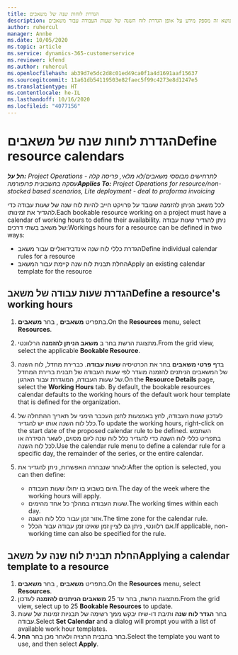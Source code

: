 ```yaml
---
title: הגדרת לוחות שנה של משאבים
description: נושא זה מספק מידע על אופן הגדרת לוח השנה של שעות העבודה עבור משאבים Project Operations.
author: ruhercul
manager: Annbe
ms.date: 10/05/2020
ms.topic: article
ms.service: dynamics-365-customerservice
ms.reviewer: kfend
ms.author: ruhercul
ms.openlocfilehash: ab39d7e5dc2d8c01ed49ca0f1a4d1691aaf15637
ms.sourcegitcommit: 11a61db54119503e82faec5f99c4273e8d1247e5
ms.translationtype: HT
ms.contentlocale: he-IL
ms.lasthandoff: 10/16/2020
ms.locfileid: "4077156"
---
```

# <a name="define-resource-calendars"></a><span data-ttu-id="c322f-103">הגדרת לוחות שנה של משאבים</span><span class="sxs-lookup"><span data-stu-id="c322f-103">Define resource calendars</span></span>

<span data-ttu-id="c322f-104">_**חל על:** Project Operations לתרחישים מבוססי משאבים/לא מלאי, פריסה קלה - עסקה בחשבונית פרופורמה_</span><span class="sxs-lookup"><span data-stu-id="c322f-104">_**Applies To:** Project Operations for resource/non-stocked based scenarios, Lite deployment - deal to proforma invoicing_</span></span>

<span data-ttu-id="c322f-105">לכל משאב הניתן להזמנה שעובד על פרויקט חייב להיות לוח שנה של שעות עבודה כדי להגדיר את זמינותו.</span><span class="sxs-lookup"><span data-stu-id="c322f-105">Each bookable resource working on a project must have a calendar of working hours to define their availability.</span></span> <span data-ttu-id="c322f-106">ניתן להגדיר שעות עבודה של משאב בשתי דרכים:</span><span class="sxs-lookup"><span data-stu-id="c322f-106">Workings hours for a resource can be defined in two ways:</span></span> 

   - <span data-ttu-id="c322f-107">הגדרת כללי לוח שנה אינדבידואליים עבור משאב</span><span class="sxs-lookup"><span data-stu-id="c322f-107">Define individual calendar rules for a resource</span></span>
   - <span data-ttu-id="c322f-108">החלת תבנית לוח שנה קיימת עבור המשאב</span><span class="sxs-lookup"><span data-stu-id="c322f-108">Apply an existing calendar template for the resource</span></span>

## <a name="define-a-resources-working-hours"></a><span data-ttu-id="c322f-109">הגדרת שעות עבודה של משאב</span><span class="sxs-lookup"><span data-stu-id="c322f-109">Define a resource's working hours</span></span>

1. <span data-ttu-id="c322f-110">בתפריט **משאבים** , בחר **משאבים**.</span><span class="sxs-lookup"><span data-stu-id="c322f-110">On the **Resources** menu, select **Resources**.</span></span>
2. <span data-ttu-id="c322f-111">מתצוגת הרשת בחר ב **משאב הניתן להזמנה** הרלוונטי.</span><span class="sxs-lookup"><span data-stu-id="c322f-111">From the grid view, select the applicable **Bookable Resource**.</span></span>
3. <span data-ttu-id="c322f-112">בדף **פרטי משאבים** בחר את הכרטיסיה **שעות עבודה**. כברירת מחדל, לוח השנה של המשאבים הניתנים להזמנה מוגדר לפי שעות העבודה של תבנית ברירת המחדל של שעות העבודה, המוגדרת עבור הארגון.</span><span class="sxs-lookup"><span data-stu-id="c322f-112">On the **Resource Details** page, select the **Working Hours** tab. By default, the bookable resources calendar defaults to the working hours of the default work hour template that is defined for the organization.</span></span>
4. <span data-ttu-id="c322f-113">לעדכון שעות העבודה, לחץ באמצעות לחצן העכבר הימני על תאריך ההתחלה של כלל לוח השנה אותו יש להגדיר.</span><span class="sxs-lookup"><span data-stu-id="c322f-113">To update the working hours, right-click on the start date of the proposed calendar rule to be defined.</span></span> <span data-ttu-id="c322f-114">השתמש בתפריט כללי לוח השנה כדי להגדיר כלל לוח שנה ליום מסוים, לשאר הסידרה או לכל לוח השנה.</span><span class="sxs-lookup"><span data-stu-id="c322f-114">Use the calendar rule menu to define a calendar rule for a specific day, the remainder of the series, or the entire calendar.</span></span>
5. <span data-ttu-id="c322f-115">לאחר שנבחרה האפשרות, ניתן להגדיר את:</span><span class="sxs-lookup"><span data-stu-id="c322f-115">After the option is selected, you can then define:</span></span>

    - <span data-ttu-id="c322f-116">היום בשבוע בו יחולו שעות העבודה.</span><span class="sxs-lookup"><span data-stu-id="c322f-116">The day of the week where the working hours will apply.</span></span>
    - <span data-ttu-id="c322f-117">שעות העבודה במהלך כל אחד מהימים.</span><span class="sxs-lookup"><span data-stu-id="c322f-117">The working times within each day.</span></span>
    - <span data-ttu-id="c322f-118">אזור זמן עבור כלל לוח השנה.</span><span class="sxs-lookup"><span data-stu-id="c322f-118">The time zone for the calendar rule.</span></span>
    - <span data-ttu-id="c322f-119">אם רלוונטי, ניתן גם לציין זמן שאינו זמן עבודה עבור הכלל.</span><span class="sxs-lookup"><span data-stu-id="c322f-119">If applicable, non-working time can also be specified for the rule.</span></span>

## <a name="applying-a-calendar-template-to-a-resource"></a><span data-ttu-id="c322f-120">החלת תבנית לוח שנה על משאב</span><span class="sxs-lookup"><span data-stu-id="c322f-120">Applying a calendar template to a resource</span></span>

1. <span data-ttu-id="c322f-121">בתפריט **משאבים** , בחר **משאבים**.</span><span class="sxs-lookup"><span data-stu-id="c322f-121">On the **Resources** menu, select **Resources**.</span></span>
2. <span data-ttu-id="c322f-122">מתצוגת הרשת, בחר עד 25 **משאבים הניתנים להזמנה** לעדכון.</span><span class="sxs-lookup"><span data-stu-id="c322f-122">From the grid view, select up to 25 **Bookable Resources** to update.</span></span>
3. <span data-ttu-id="c322f-123">בחר **הגדר לוח שנה** ותיבת דו-שיח יבקש ממך רשימה של תבניות זמינות של שעות עבודה.</span><span class="sxs-lookup"><span data-stu-id="c322f-123">Select **Set Calendar** and a dialog will prompt you with a list of available work hour templates.</span></span>
4. <span data-ttu-id="c322f-124">בחר בתבנית הרצויה ולאחר מכן בחר **החל**.</span><span class="sxs-lookup"><span data-stu-id="c322f-124">Select the template you want to use, and then select **Apply**.</span></span>
